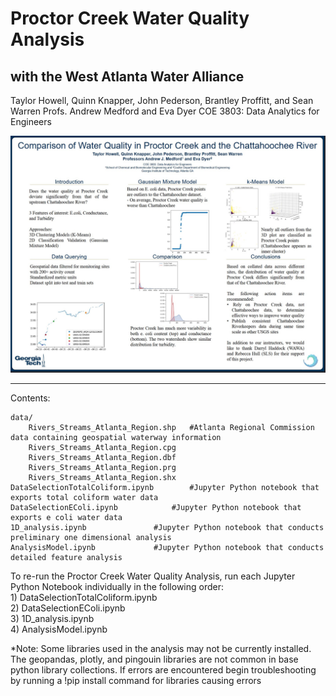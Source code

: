 # Proctor Creek Water Quality Analysis 
## with the West Atlanta Water Alliance
Taylor Howell, Quinn Knapper, John Pederson, Brantley Proffitt, and Sean Warren
Profs. Andrew Medford and Eva Dyer
COE 3803: Data Analytics for Engineers

![poster](Poster.jpg)

-----

Contents:

	data/
		Rivers_Streams_Atlanta_Region.shp	#Atlanta Regional Commission data containing geospatial waterway information
		Rivers_Streams_Atlanta_Region.cpg
		Rivers_Streams_Atlanta_Region.dbf
		Rivers_Streams_Atlanta_Region.prg
		Rivers_Streams_Atlanta_Region.shx
	DataSelectionTotalColiform.ipynb		#Jupyter Python notebook that exports total coliform water data
	DataSelectionEColi.ipynb			#Jupyter Python notebook that exports e coli water data
	1D_analysis.ipynb				#Jupyter Python notebook that conducts preliminary one dimensional analysis
	AnalysisModel.ipynb				#Jupyter Python notebook that conducts detailed feature analysis
	
To re-run the Proctor Creek Water Quality Analysis, run each Jupyter Python Notebook individually in the following order:
	<br> 1) DataSelectionTotalColiform.ipynb
	<br> 2) DataSelectionEColi.ipynb
	<br> 3) 1D_analysis.ipynb
	<br> 4) AnalysisModel.ipynb

*Note: Some libraries used in the analysis may not be currently installed. The geopandas, plotly, and pingouin libraries are not common in base python library collections. If errors are encountered begin troubleshooting by running a !pip install command for libraries causing errors
